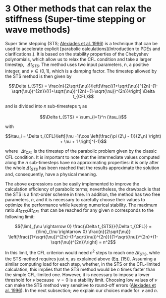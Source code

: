 # 3 Other methods that can relax the stiffness (Super-time stepping or wave methods)

Super time stepping (STS; [Alexiades et al. 1996](https://onlinelibrary.wiley.com/doi/10.1002/(SICI)1099-0887(199601)12:1%3C31::AID-CNM950%3E3.0.CO;2-5)) is a technique that can be used to accelerate explicit [parabolic calculations](Introduction to PDEs and clarifications.). It is based on the stability properties of the Chebyshev polynomials, which allow us to relax the CFL condition and take a larger timestep,  $\Delta t_{STS}$. The method uses two input parameters, n, a positive integer, and $\nu \in (0, 1)$, which is a damping factor. The timestep allowed by the STS method is then given by

$$\Delta t_{STS} = \frac{n}{2\sqrt{\nu}}\left[\frac{(1+\sqrt{\nu})^{2n}-(1-\sqrt{\nu})^{2n}}{(1+\sqrt{\nu})^{2n}+(1-\sqrt{\nu})^{2n}}\right] \Delta t_{CFL}$$

and is divided into $n$ sub-timesteps $\tau_i$ as

$$\Delta t_{STS} = \sum_{i=1}^n (\tau_i)$$

with

$$\tau_i = \Delta t_{CFL}\left[(\nu -1)\cos \left(\frac{\pi (2\,i - 1)}{2\,n} \right) + \nu + 1 \right]^{-1}$$

where  $\Delta t_{CFL}$ is the timestep of the parabolic problem given by the classic CFL condition. It is important to note that the intermediate values computed along the $n$ sub-timesteps have no approximating properties: it is only after the whole $\Delta t_{STS}$ has been reached that the results approximate the solution and, consequently, have a physical meaning.

The above expressions can be easily implemented to improve the calculation efficiency of parabolic terms; nevertheless, the drawback is that the STS is a first-order scheme in time. In addition, the method has two free parameters, $n$, and it is necessary to carefully choose their values to optimize the performance while keeping numerical stability. The maximum ratio $\Delta t_{STS}/\Delta t_{CFL}$ that can be reached for any given $n$ corresponds to the following limit:

$${\lim}_{\nu \rightarrow 0} \frac{\Delta t_{STS}}{\Delta t_{CFL}} = {\lim}_{\nu \rightarrow 0} \frac{n}{2\sqrt{\nu}} \left[\frac{(1+\sqrt{\nu})^{2n}-(1-\sqrt{\nu})^{2n}}{(1+\sqrt{\nu})^{2n}+(1-\sqrt{\nu})^{2n}}\right] = n^2$$

In this limit, the CFL criterion would need $n^2$ steps to reach one $\Delta t_{STS}$, while the STS method requires just $n$, as explained above (Eq. (15)). Assuming a similar computing load for each step, whether, in the STS or the CFL-limited calculation, this implies that the STS method would be $n$ times faster than the simple CFL-limited one. However, it is necessary to impose a lower threshold for $\nu$ because  $\nu = 0$ is a stability limit. Choosing low values of $\nu$ can make the STS method very sensitive to round-off errors ([Alexiades et al. 1996](https://onlinelibrary.wiley.com/doi/10.1002/(SICI)1099-0887(199601)12:1%3C31::AID-CNM950%3E3.0.CO;2-5)). In the next subsection; we explain our choices made for $\nu$ and $n$.
